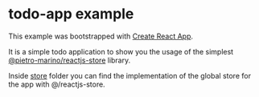 # todo-app example

This example was bootstrapped with [Create React App](https://github.com/facebook/create-react-app).

It is a simple todo application to show you the usage of the simplest [@pietro-marino/reactjs-store](https://github.com/pmarino84/react-store) library.

Inside [store](./src/store) folder you can find the implementation of the global store for the app with @/reactjs-store.
